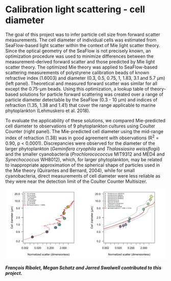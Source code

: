 # Calibration light scattering - cell diameter
The goal of this project was to infer particle cell size from forward scatter measurements. The cell diameter of individual cells was estimated from SeaFlow-based light scatter within the context of Mie light scatter theory. Since the optical geometry of the SeaFlow is not precisely known, an optimization procedure was used to minimize differences between the measurement-derived forward scatter and those predicted by Mie light scatter theory. The optimized Mie theory was applied to SeaFlow-based scattering measurements of polystyrene calibration beads of known refractive index (1.6003) and diameter (0.3, 0.5, 0.75, 1, 1.83, 3.1 and 5.7 µm) (left panel). Theoretical and measured forward scatter was similar for all except the 0.75-µm beads. Using this optimization, a lookup table of theory-based solutions for particle forward scattering was created over a range of particle diameter detectable by the SeaFlow (0.3 - 10 µm) and indices of refraction (1.35, 1.38 and 1.41) that cover the range applicable to marine phytoplankton (Lehmuskero et al. 2018). 

To evaluate the applicability of these solutions, we compared Mie-predicted cell diameter to observations of 9 phytoplankton cultures using Coulter Counter (right panel). The Mie-predicted cell diameter using the mid-range index of refraction (1.38) was in good agreement with observations (R<sup>2</sup> = 0.90, p < 0.0001). Discrepancies were observed for the diameter of the larger phytoplankton (<i>Geminifera cryophila</i> and <i>Thalassiosira weissflogii</i>) and the smaller cyanobacteria (<i>Prochlorocococcus</i> MIT9312 and MED4 and <i>Synechococcus</i> WH8012), which, for larger phytoplankton, may be related to inappropriate approximation of the spherical shape of particles used in the Mie theory (Quirantes and Bernard, 2004), while for small cyanobacteria, direct measurements of cell diameter were less reliable as they were near the detection limit of  the Coulter Counter Multisizer.

![alt text](Mie-scatter.png "Mie-predicted cell diameter compared to observations")

***François Ribalet, Megan Schatz and Jarred Swalwell contributed to this project.***
